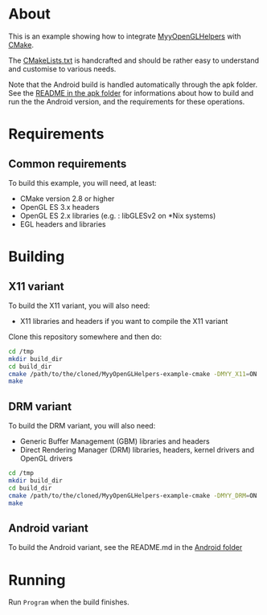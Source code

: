 # About

This is an example showing how to integrate 
[MyyOpenGLHelpers](https://github.com/Miouyouyou/MyyOpenGLHelpers) with 
[CMake](http://cmake.org).

The [CMakeLists.txt](./CMakeLists.txt) is handcrafted and should be 
rather easy to understand and customise to various needs.

Note that the Android build is handled automatically through the apk
folder. See the [README in the apk folder](./apk) for informations about
how to build and run the the Android version, and the requirements for
these operations.

# Requirements

## Common requirements

To build this example, you will need, at least:

* CMake version 2.8 or higher
* OpenGL ES 3.x headers
* OpenGL ES 2.x libraries (e.g. : libGLESv2 on \*Nix systems)
* EGL headers and libraries

# Building

## X11 variant

To build the X11 variant, you will also need:

* X11 libraries and headers if you want to compile the X11 variant

Clone this repository somewhere and then do:

```bash
cd /tmp
mkdir build_dir
cd build_dir
cmake /path/to/the/cloned/MyyOpenGLHelpers-example-cmake -DMYY_X11=ON
make
```

## DRM variant

To build the DRM variant, you will also need:

* Generic Buffer Management (GBM) libraries and headers
* Direct Rendering Manager (DRM) libraries, headers, kernel drivers 
  and OpenGL drivers

```bash
cd /tmp
mkdir build_dir
cd build_dir
cmake /path/to/the/cloned/MyyOpenGLHelpers-example-cmake -DMYY_DRM=ON
make
```

## Android variant

To build the Android variant, see the README.md in the 
[Android folder](./apk)

# Running 

Run `Program` when the build finishes.

